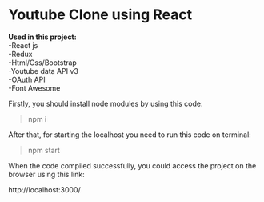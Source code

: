 # Youtube Clone using React

**Used in this project:** <br>
-React js <br>
-Redux <br>
-Html/Css/Bootstrap <br>
-Youtube data API v3<br>
-OAuth API <br>
-Font Awesome <br>

Firstly, you should install node modules by using this code:

>npm i

After that, for starting the localhost you need to run this code on terminal:

>npm start

When the code compiled successfully, you could access the project on the browser using this link:

http://localhost:3000/

